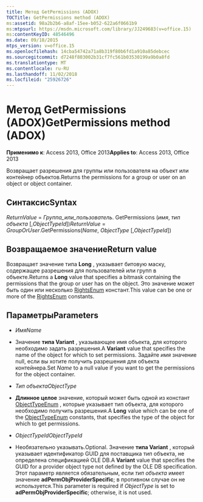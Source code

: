```yaml
---
title: Метод GetPermissions (ADOX)
TOCTitle: GetPermissions method (ADOX)
ms:assetid: 98a2b2b6-a8af-15ee-b052-622a6f0661b9
ms:mtpsurl: https://msdn.microsoft.com/library/JJ249683(v=office.15)
ms:contentKeyID: 48546496
ms.date: 09/18/2015
mtps_version: v=office.15
ms.openlocfilehash: 14cba54742a71a8b319f80b6fd1a910a85debcec
ms.sourcegitcommit: d7248f803002b31cf7fc561b03530199a9b0a8fd
ms.translationtype: MT
ms.contentlocale: ru-RU
ms.lasthandoff: 11/02/2018
ms.locfileid: "25926726"
---
```

# <a name="getpermissions-method-adox"></a><span data-ttu-id="5453c-102">Метод GetPermissions (ADOX)</span><span class="sxs-lookup"><span data-stu-id="5453c-102">GetPermissions method (ADOX)</span></span>


<span data-ttu-id="5453c-103">**Применимо к**: Access 2013, Office 2013</span><span class="sxs-lookup"><span data-stu-id="5453c-103">**Applies to**: Access 2013, Office 2013</span></span>


<span data-ttu-id="5453c-104">Возвращает разрешения для группы или пользователя на объект или контейнер объектов.</span><span class="sxs-lookup"><span data-stu-id="5453c-104">Returns the permissions for a group or user on an object or object container.</span></span>

## <a name="syntax"></a><span data-ttu-id="5453c-105">Синтаксис</span><span class="sxs-lookup"><span data-stu-id="5453c-105">Syntax</span></span>

<span data-ttu-id="5453c-106">*ReturnValue* = *Группа_или_пользователь*. GetPermissions (*имя*, *тип объекта* \[,*ObjectTypeId*\])</span><span class="sxs-lookup"><span data-stu-id="5453c-106">*ReturnValue* = *GroupOrUser*.GetPermissions(*Name*, *ObjectType* \[,*ObjectTypeId*\])</span></span>

## <a name="return-value"></a><span data-ttu-id="5453c-107">Возвращаемое значение</span><span class="sxs-lookup"><span data-stu-id="5453c-107">Return value</span></span>

<span data-ttu-id="5453c-108">Возвращает значение типа **Long** , указывает битовую маску, содержащее разрешения для пользователей или групп в объекте.</span><span class="sxs-lookup"><span data-stu-id="5453c-108">Returns a **Long** value that specifies a bitmask containing the permissions that the group or user has on the object.</span></span> <span data-ttu-id="5453c-109">Это значение может быть один или несколько [RightsEnum](rightsenum.md) констант.</span><span class="sxs-lookup"><span data-stu-id="5453c-109">This value can be one or more of the [RightsEnum](rightsenum.md) constants.</span></span>

## <a name="parameters"></a><span data-ttu-id="5453c-110">Параметры</span><span class="sxs-lookup"><span data-stu-id="5453c-110">Parameters</span></span>

  - <span data-ttu-id="5453c-111">*Имя*</span><span class="sxs-lookup"><span data-stu-id="5453c-111">*Name*</span></span>

  - <span data-ttu-id="5453c-112">Значение **типа Variant** , указывающее имя объекта, для которого необходимо задать разрешения.</span><span class="sxs-lookup"><span data-stu-id="5453c-112">A **Variant** value that specifies the name of the object for which to set permissions.</span></span> <span data-ttu-id="5453c-113">Задайте *имя* значение null, если вы хотите получить разрешения для объекта контейнера.</span><span class="sxs-lookup"><span data-stu-id="5453c-113">Set *Name* to a null value if you want to get the permissions for the object container.</span></span>

  - <span data-ttu-id="5453c-114">*Тип объекта*</span><span class="sxs-lookup"><span data-stu-id="5453c-114">*ObjectType*</span></span>

  - <span data-ttu-id="5453c-115">**Длинное целое** значение, который может быть одной из констант [ObjectTypeEnum](objecttypeenum.md) , которые указывает тип объекта, для которого необходимо получить разрешения.</span><span class="sxs-lookup"><span data-stu-id="5453c-115">A **Long** value which can be one of the [ObjectTypeEnum](objecttypeenum.md) constants, that specifies the type of the object for which to get permissions.</span></span>

  - <span data-ttu-id="5453c-116">*ObjectTypeId*</span><span class="sxs-lookup"><span data-stu-id="5453c-116">*ObjectTypeId*</span></span>

  - <span data-ttu-id="5453c-117">Необязательно указывать.</span><span class="sxs-lookup"><span data-stu-id="5453c-117">Optional.</span></span> <span data-ttu-id="5453c-118">Значение **типа Variant** , который указывает идентификатор GUID для поставщика тип объекта, не определена спецификацией OLE DB.</span><span class="sxs-lookup"><span data-stu-id="5453c-118">A **Variant** value that specifies the GUID for a provider object type not defined by the OLE DB specification.</span></span> <span data-ttu-id="5453c-119">Этот параметр является обязательным, если *тип объекта* имеет значение **adPermObjProviderSpecific**; в противном случае он не используется.</span><span class="sxs-lookup"><span data-stu-id="5453c-119">This parameter is required if *ObjectType* is set to **adPermObjProviderSpecific**; otherwise, it is not used.</span></span>

